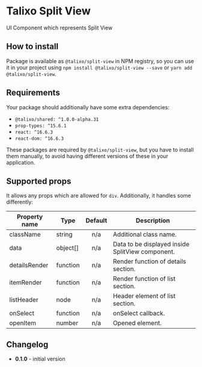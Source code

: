 # Talixo Split View

UI Component which represents Split View

## How to install

Package is available as `@talixo/split-view` in NPM registry, so you can use it in your project
using `npm install @talixo/split-view --save` or `yarn add @talixo/split-view`.

## Requirements

Your package should additionally have some extra dependencies:

- `@talixo/shared: ^1.0.0-alpha.31`
- `prop-types: ^15.6.1`
- `react: ^16.6.3`
- `react-dom: ^16.6.3`

These packages are required by `@talixo/split-view`, but you have to install them manually,
to avoid having different versions of these in your application.

## Supported props

It allows any props which are allowed for `div`. Additionally, it handles some differently:

Property name   | Type      | Default | Description
----------------|-----------|:-------:|--------------------------------------------------
className       | string    | n/a     | Additional class name.
data            | object[]  | n/a     | Data to be displayed inside SplitView component.
detailsRender   | function  | n/a     | Render function of details section.
itemRender      | function  | n/a     | Render function of list section.
listHeader      | node      | n/a     | Header element of list section.
onSelect        | function  | n/a     | onSelect callback.
openItem        | number    | n/a     | Opened element.

## Changelog

- **0.1.0** - initial version
